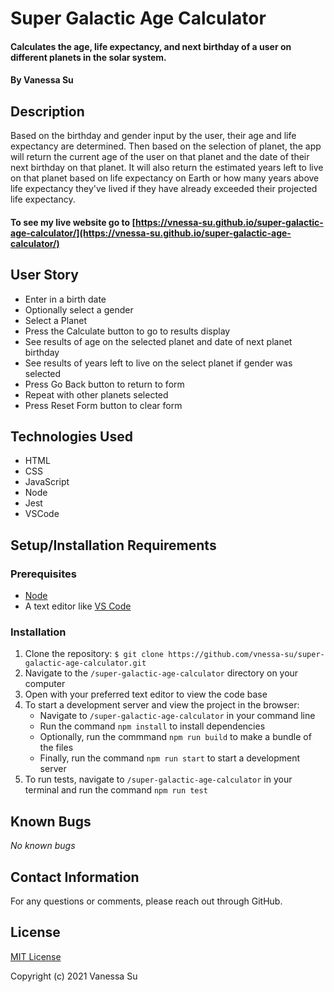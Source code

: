 # Super Galactic Age Calculator

#### Calculates the age, life expectancy, and next birthday of a user on different planets in the solar system.

#### By Vanessa Su

## Description

Based on the birthday and gender input by the user, their age and life expectancy are determined. Then based on the selection of planet, the app will return the current age of the user on that planet and the date of their next birthday on that planet. It will also return the estimated years left to live on that planet based on life expectancy on Earth or how many years above life expectancy they've lived if they have already exceeded their projected life expectancy.

#### To see my live website go to [https://vnessa-su.github.io/super-galactic-age-calculator/](https://vnessa-su.github.io/super-galactic-age-calculator/)

## User Story

* Enter in a birth date
* Optionally select a gender
* Select a Planet
* Press the Calculate button to go to results display
* See results of age on the selected planet and date of next planet birthday
* See results of years left to live on the select planet if gender was selected
* Press Go Back button to return to form
* Repeat with other planets selected
* Press Reset Form button to clear form

## Technologies Used

* HTML
* CSS
* JavaScript
* Node
* Jest
* VSCode

## Setup/Installation Requirements

### Prerequisites
* [Node](https://nodejs.org/en/)
* A text editor like [VS Code](https://code.visualstudio.com/)

### Installation
1. Clone the repository: `$ git clone https://github.com/vnessa-su/super-galactic-age-calculator.git`
2. Navigate to the `/super-galactic-age-calculator` directory on your computer
3. Open with your preferred text editor to view the code base
4. To start a development server and view the project in the browser:
    * Navigate to `/super-galactic-age-calculator` in your command line
    * Run the command `npm install` to install dependencies
    * Optionally, run the commmand `npm run build` to make a bundle of the files
    * Finally, run the command `npm run start` to start a development server
5. To run tests, navigate to `/super-galactic-age-calculator` in your terminal and run the command `npm run test`

## Known Bugs

_No known bugs_

## Contact Information

For any questions or comments, please reach out through GitHub.

## License

[MIT License](license)

Copyright (c) 2021 Vanessa Su